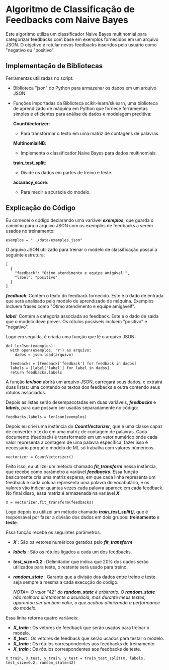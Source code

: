 # Algoritmo de Classificação de Feedbacks com Naive Bayes

Este algoritmo utiliza um classificador Naive Bayes multinomial para categorizar feedbacks com base em exemplos fornecidos em um arquivo JSON. O objetivo é rotular novos feedbacks inseridos pelo usuário como "negativo ou "positivo".

## Implementação de Bibliotecas

Ferramentas utilizadas no script:

- Biblioteca "json" do Python para armazenar os dados em um arquivo JSON

- Funções importadas da Biblioteca scikit-learn/sklearn, uma biblioteca de aprendizado de máquina em Python que fornece ferramentas simples e eficientes para análise de dados e modelagem preditiva:

   **CountVectorizer**: 
     - Para transformar o texto em uma matriz de contagens de palavras.
  
   **MultinomialNB**: 
     - Implementa o classificador Naive Bayes para dados multinomiais.
  
   **train_test_split**: 
     - Divide os dados em partes de treino e teste.
  
   **accuracy_score**: 
     - Para medir a acurácia do modelo.

## Explicação do Código

Eu comecei o código declarando uma variável **_exemplos_**, que guarda o caminho para o arquivo JSON com os exemplos de feedbacks a serem usados no treinamento:
```
exemplos = "../data/examples.json"
```

O arquivo JSON utilizado para treinar o modelo de classificação possui a seguinte estrutura:

```
[
  {
    "feedback": "Ótimo atendimento e equipe amigável!",
    "label": "positivo"
  }
]
```
**_feedback_**: Contém o texto do feedback fornecido. Este é o dado de entrada que será analisado pelo modelo de aprendizado de máquina. Exemplos incluem frases como "Ótimo atendimento e equipe amigável!".

**_label_**: Contém a categoria associada ao feedback. Este é o dado de saída que o modelo deve prever. Os rótulos possíveis incluem "positivo" e "negativo".

Logo em seguida, é criada uma função que lê o arquivo JSON:

```
def lerJson(exemplos):
  with open(exemplos, 'r') as arquivo:
    dados = json.load(arquivo)

  feedbacks = [feedback['feedback'] for feedback in dados]
  labels = [label['label'] for label in dados]
  return feedbacks,labels
```

A função **_lerJson_** abrirá um arquivo JSON, carregará seus dados, e extrairá duas listas: uma contendo os textos dos feedbacks e outra contendo seus rótulos associados.

Depois as listas serão desempacotadas em duas variáveis, **_feedbacks_** e **_labels_**, para que possam ser usadas separadamente no código:

```
feedbacks,labels = lerJson(exemplos)
```
Depois eu criei uma instância do **_CountVectorizer_**, que é uma classe capaz de converter o texto em uma matriz de contagem de palavras. Cada documento (feedback) é transformado em um vetor numérico onde cada valor representa a contagem de uma palavra específica, fazer isso é necessário porquê o modelo de ML só trabalha com valores númericos.

```
vectorizer = CountVectorizer()
```

Feito isso, eu utilizei um método chamado **_fit_transform_** nessa instância, que recebe como parâmetro a variável **_feedbacks_**. Essa função basicamente cria uma matriz esparsa, em que cada linha representa um feedback e cada coluna representa uma palavra do vocabulário, e os valores vão indicar quantas vezes cada palavra aparece em cada feedback. No final disso, essa matriz é armazenada na variável **_X_**.

```
X = vectorizer.fit_transform(feedbacks)
```

Logo depois eu utilizei um método chamado **_train_test_split()_**, que é responsável por fazer a divisão dos dados em dois grupos: **treinamento** e **teste**.

Essa função recebe os seguintes parâmetros:

- **_X_** : São os vetores numéricos gerados pelo **_fit_transform_**
- **_labels_** : São os rótulos ligados a cada um dos feedbacks.
- **_test_size=0.2_** : Delimitador que indica que 20% dos dados serão utilizados para teste, o restante será usado para treino.
- **_random_state_** : Garante que a divisão dos dados entre treino e teste seja sempre a mesma a cada execução do código.   

    _NOTA*: O valor "42" do **random_state** é arbitrário. O **random_state** não melhora diretamente a acurácia, mas durante meus testes, aparentou ser um bom valor, o que acabou otimizando a performance do modelo._

Essa linha retorna quatro variáveis:

- **_X_train_** : Os vetores de feedback que serão usados para treinar o modelo.
- **X_test** : Os vetores de feedback que serão usados para testar o modelo.
- **_X_train_** : Os rótulos correspondentes aos feedbacks de treinamento
- **_X_train_** : Os rótulos correspondentes aos feedbacks de teste.
```
X_train, X_test, y_train, y_test = train_test_split(X, labels, test_size=0.2, random_state=42)
```
